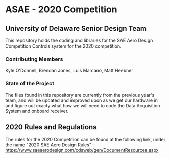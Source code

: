 # ASAE - 2020 Competition

## University of Delaware Senior Design Team

This repository holds the coding and libraries for the SAE Aero Design Competition Controls system for the 2020 competition.

### Contributing Members

Kyle O'Donnell, Brendan Jones, Luis Marcano, Matt Heebner

### State of the Project

The files found in this repository are currently from the previous year's team, and will be updated and improved upon as we get our hardware in and figure out exacty what how we will need to code the Data Acquisition System and onboard receiver.

## 2020 Rules and Regulations

The rules for the 2020 Competition can be found at the following link, under the name "2020 SAE Aero Design Rules" : <https://www.saeaerodesign.com/cdsweb/gen/DocumentResources.aspx>

